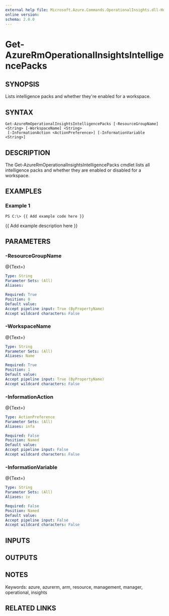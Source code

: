 ```yaml
---
external help file: Microsoft.Azure.Commands.OperationalInsights.dll-Help.xml
online version: 
schema: 2.0.0
---
```


# Get-AzureRmOperationalInsightsIntelligencePacks
## SYNOPSIS
Lists intelligence packs and whether they're enabled for a workspace.

## SYNTAX

```
Get-AzureRmOperationalInsightsIntelligencePacks [-ResourceGroupName] <String> [-WorkspaceName] <String>
 [-InformationAction <ActionPreference>] [-InformationVariable <String>]
```

## DESCRIPTION
The Get-AzureRmOperationalInsightsIntelligencePacks cmdlet lists all intelligence packs and whether they are enabled or disabled for a workspace.

## EXAMPLES

### Example 1
```
PS C:\> {{ Add example code here }}
```

{{ Add example description here }}

## PARAMETERS

### -ResourceGroupName
@{Text=}

```yaml
Type: String
Parameter Sets: (All)
Aliases: 

Required: True
Position: 0
Default value: 
Accept pipeline input: True (ByPropertyName)
Accept wildcard characters: False
```

### -WorkspaceName
@{Text=}

```yaml
Type: String
Parameter Sets: (All)
Aliases: Name

Required: True
Position: 1
Default value: 
Accept pipeline input: True (ByPropertyName)
Accept wildcard characters: False
```

### -InformationAction
@{Text=}

```yaml
Type: ActionPreference
Parameter Sets: (All)
Aliases: infa

Required: False
Position: Named
Default value: 
Accept pipeline input: False
Accept wildcard characters: False
```

### -InformationVariable
@{Text=}

```yaml
Type: String
Parameter Sets: (All)
Aliases: iv

Required: False
Position: Named
Default value: 
Accept pipeline input: False
Accept wildcard characters: False
```

## INPUTS

## OUTPUTS

## NOTES
Keywords: azure, azurerm, arm, resource, management, manager, operational, insights

## RELATED LINKS

